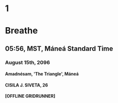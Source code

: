 # 1
# Breathe
## 05:56, MST, Máneá Standard Time
### August 15th, 2096
#### Amadnésam, 'The Triangle', Máneá
#### CISILA J. SIVETA, 26
#### [OFFLINE GRIDRUNNER]
